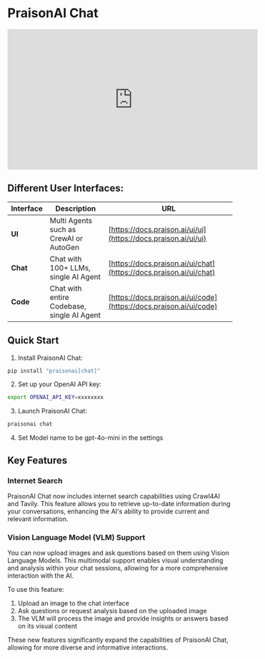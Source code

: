# PraisonAI Chat

<iframe width="560" height="315" src="https://www.youtube.com/embed/sw3uDqn2h1Y" title="YouTube video player" frameborder="0" allow="accelerometer; autoplay; clipboard-write; encrypted-media; gyroscope; picture-in-picture" allowfullscreen></iframe>

## Different User Interfaces:

| Interface | Description | URL |
|---|---|---|
| **UI** | Multi Agents such as CrewAI or AutoGen | [https://docs.praison.ai/ui/ui](https://docs.praison.ai/ui/ui) |
| **Chat** | Chat with 100+ LLMs, single AI Agent | [https://docs.praison.ai/ui/chat](https://docs.praison.ai/ui/chat) |
| **Code** | Chat with entire Codebase, single AI Agent | [https://docs.praison.ai/ui/code](https://docs.praison.ai/ui/code) |

## Quick Start

1. Install PraisonAI Chat:
```bash
pip install "praisonai[chat]"
```

2. Set up your OpenAI API key:
```bash
export OPENAI_API_KEY=xxxxxxxx
```

3. Launch PraisonAI Chat:
```bash
praisonai chat
```
4. Set Model name to be gpt-4o-mini in the settings

## Key Features

### Internet Search

PraisonAI Chat now includes internet search capabilities using Crawl4AI and Tavily. This feature allows you to retrieve up-to-date information during your conversations, enhancing the AI's ability to provide current and relevant information.

### Vision Language Model (VLM) Support

You can now upload images and ask questions based on them using Vision Language Models. This multimodal support enables visual understanding and analysis within your chat sessions, allowing for a more comprehensive interaction with the AI.

To use this feature:
1. Upload an image to the chat interface
2. Ask questions or request analysis based on the uploaded image
3. The VLM will process the image and provide insights or answers based on its visual content

These new features significantly expand the capabilities of PraisonAI Chat, allowing for more diverse and informative interactions.